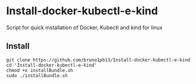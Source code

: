 # Install-docker-kubectl-e-kind
Script for quick installation of Docker, Kubectl and kind for linux


## Install

```
git clone https://github.com/bruno1pb13/Install-docker-kubectl-e-kind
cd 'Install-docker-kubectl-e-kind'
chmod +x installBundle.sh
sudo ./installBundle.sh
```
